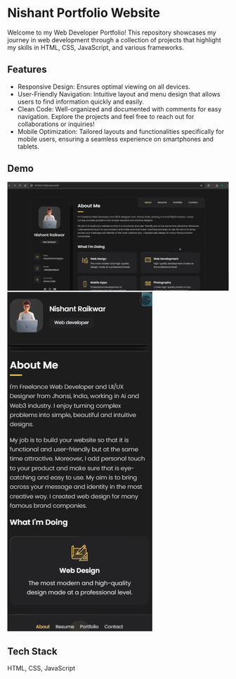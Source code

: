 
# Nishant Portfolio Website

Welcome to my Web Developer Portfolio! This repository showcases my journey in web development through a collection of projects that highlight my skills in HTML, CSS, JavaScript, and various frameworks.

## Features

- Responsive Design: Ensures optimal viewing on all devices.
- User-Friendly Navigation: Intuitive layout and menu design that allows users to find information quickly and easily.
- Clean Code: Well-organized and documented with comments for easy navigation.
Explore the projects and feel free to reach out for collaborations or inquiries!
- Mobile Optimization: Tailored layouts and functionalities specifically for mobile users, ensuring a seamless experience on smartphones and tablets.

## Demo

![Desktop Screen Recording](assets/Nishant-Portfolio-Website-Demo-Video.gif)
![Mobile Screen Recording](assets/Nishant-Portfolio-Website-Mobile-Demo-Video.gif)

## Tech Stack

HTML, CSS, JavaScript
